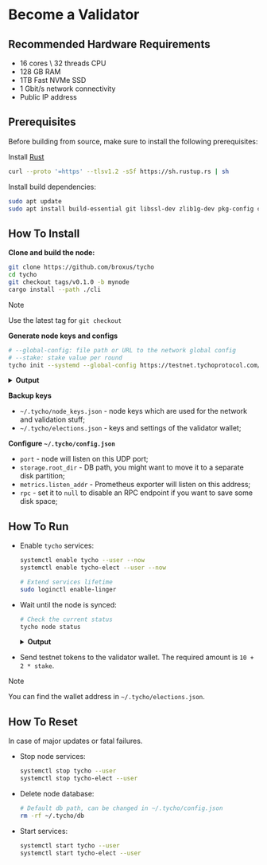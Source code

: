 # Become a Validator

## Recommended Hardware Requirements

- 16 cores \ 32 threads CPU
- 128 GB RAM
- 1TB Fast NVMe SSD
- 1 Gbit/s network connectivity
- Public IP address

## Prerequisites

Before building from source, make sure to install the following prerequisites:

Install [Rust](https://www.rust-lang.org/tools/install)
```bash
curl --proto '=https' --tlsv1.2 -sSf https://sh.rustup.rs | sh
```

Install build dependencies:
```bash
sudo apt update
sudo apt install build-essential git libssl-dev zlib1g-dev pkg-config clang jq
```

## How To Install

**Clone and build the node:**
```bash
git clone https://github.com/broxus/tycho
cd tycho
git checkout tags/v0.1.0 -b mynode
cargo install --path ./cli
```

> [!NOTE]
> Use the latest tag for `git checkout`

**Generate node keys and configs**

```bash
# --global-config: file path or URL to the network global config
# --stake: stake value per round
tycho init --systemd --global-config https://testnet.tychoprotocol.com/global-config.json --validator --stake 500000
```

<details><summary><b>Output</b></summary>
<p>

```json
{
 "node_keys": {
   "public": "18794f07dfdca1e4a2ffa655bbe5da4d396852d7ea8e55e4f92e60d209d3ae1f",
   "path": "/home/my/.tycho/node_keys.json",
   "updated": true
 },
 "elections": {
   "wallet": "-1:eb1c97aa93dbb01ac6000ace8e7f08a8b8f0078ee53d861f2e924abcd7ca2c4c",
   "public": "344659d1171701530b61f475c0795657bfacaf5a7e850050c5be2c8235d3689d",
   "stake": "500000",
   "path": "/home/my/.tycho/elections.json",
   "updated": true
 },
 "node_config": {
   "path": "/home/my/.tycho/config.json",
   "updated": true
 },
 "global_config": {
   "path": "/home/my/.tycho/global-config.json",
   "updated": true
 },
 "systemd": {
   "tycho-elect": {
     "path": "/home/my/.config/systemd/my/tycho-elect.service",
     "updated": true
   },
   "tycho": {
     "path": "/home/my/.config/systemd/my/tycho.service",
     "updated": true
   }
 }
}
```
</p>
</details>



**Backup keys**

- `~/.tycho/node_keys.json` - node keys which are used for the network and validation stuff;
- `~/.tycho/elections.json` - keys and settings of the validator wallet;

**Configure `~/.tycho/config.json`**

- `port` - node will listen on this UDP port;
- `storage.root_dir` - DB path, you might want to move it to a separate disk partition;
- `metrics.listen_addr` - Prometheus exporter will listen on this address;
- `rpc` - set it to `null` to disable an RPC endpoint if you want to save some disk space;

## How To Run

- Enable `tycho` services:
  ```bash
  systemctl enable tycho --user --now
  systemctl enable tycho-elect --user --now

  # Extend services lifetime
  sudo loginctl enable-linger
  ```

- Wait until the node is synced:
  ```bash
  # Check the current status
  tycho node status
  ```

  <details><summary><b>Output</b></summary>
  <p>

  ```json
  {
    "init_mc_seqno": 0,
    "init_mc_block_id": "-1:8000000000000000:0:795ea223590f5ffa6a687ba090d37c5db6481b9d55b4bce375b0b48568413bf7:5e409bc128e785d56965294c99db2f8918005054d72c2d6a8c4080ee47ecf203",
    "latest_mc_seqno": 1341,
    "latest_mc_block_id": "-1:8000000000000000:1341:b88104daf5f7d6cdb3457722a0928463b671d2ab4a08c2e81603497b64f0e080:9ffc67faa8bdab9ffac05c4bbcdbb65323f193f60689e5bf668261cdfa526dd6",
    "time_diff": 1,
    "is_synced": true,
    "in_current_vset": false,
    "in_next_vset": false,
    "is_elected": false
  }
  ```
  </p>
  </details>



- Send testnet tokens to the validator wallet. The required amount is `10 + 2 * stake`.
> [!NOTE]
> You can find the wallet address in `~/.tycho/elections.json`.

## How To Reset

In case of major updates or fatal failures.

- Stop node services:
  ```bash
  systemctl stop tycho --user
  systemctl stop tycho-elect --user
  ```

- Delete node database:
  ```bash
  # Default db path, can be changed in ~/.tycho/config.json
  rm -rf ~/.tycho/db
  ```

- Start services:
  ```bash
  systemctl start tycho --user
  systemctl start tycho-elect --user
  ```
